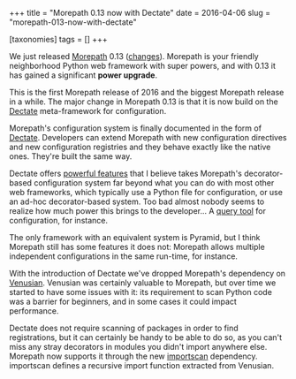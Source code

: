 +++
title = "Morepath 0.13 now with Dectate"
date = 2016-04-06
slug = "morepath-013-now-with-dectate"

[taxonomies]
tags = []
+++

We just released [Morepath](http://morepath.readthedocs.org) 0.13
([changes](http://morepath.readthedocs.org/en/0.13/changes.html#id1)).
Morepath is your friendly neighborhood Python web framework with super
powers, and with 0.13 it has gained a significant **power upgrade**.

This is the first Morepath release of 2016 and the biggest Morepath
release in a while. The major change in Morepath 0.13 is that it is now
build on the [Dectate](http://dectate.readthedocs.org) meta-framework
for configuration.

Morepath's configuration system is finally documented in the form of
[Dectate](http://dectate.readthedocs.org). Developers can extend
Morepath with new configuration directives and new configuration
registries and they behave exactly like the native ones. They're built
the same way.

Dectate offers [powerful
features](http://dectate.readthedocs.org/en/latest/usage.html#features)
that I believe takes Morepath's decorator-based configuration system far
beyond what you can do with most other web frameworks, which typically
use a Python file for configuration, or use an ad-hoc decorator-based
system. Too bad almost nobody seems to realize how much power this
brings to the developer... A [query
tool](http://dectate.readthedocs.org/en/latest/usage.html#query-tool)
for configuration, for instance.

The only framework with an equivalent system is Pyramid, but I think
Morepath still has some features it does not: Morepath allows multiple
independent configurations in the same run-time, for instance.

With the introduction of Dectate we've dropped Morepath's dependency on
[Venusian](http://docs.pylonsproject.org/projects/venusian). Venusian
was certainly valuable to Morepath, but over time we started to have
some issues with it: its requirement to scan Python code was a barrier
for beginners, and in some cases it could impact performance.

Dectate does not require scanning of packages in order to find
registrations, but it can certainly be handy to be able to do so, as you
can't miss any stray decorators in modules you didn't import anywhere
else. Morepath now supports it through the new
[importscan](http://importscan.readthedocs.org) dependency. importscan
defines a recursive import function extracted from Venusian.
